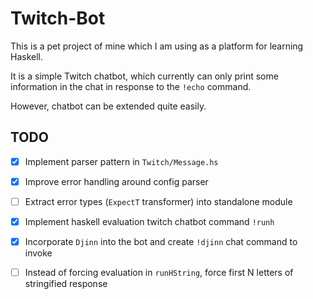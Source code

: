 # Twitch-Bot
This is a pet project of mine which I am using as a platform for learning Haskell.

It is a simple Twitch chatbot, which currently can only print some information in the chat in response to the `!echo` command.

However, chatbot can be extended quite easily.

## TODO

- [X] Implement parser pattern in `Twitch/Message.hs`
- [X] Improve error handling around config parser
- [ ] Extract error types (`ExpectT` transformer) into standalone module
- [X] Implement haskell evaluation twitch chatbot command `!runh`
- [X] Incorporate `Djinn` into the bot and create `!djinn` chat command to invoke
- [ ] Instead of forcing evaluation in `runHString`, force first N letters of stringified response

